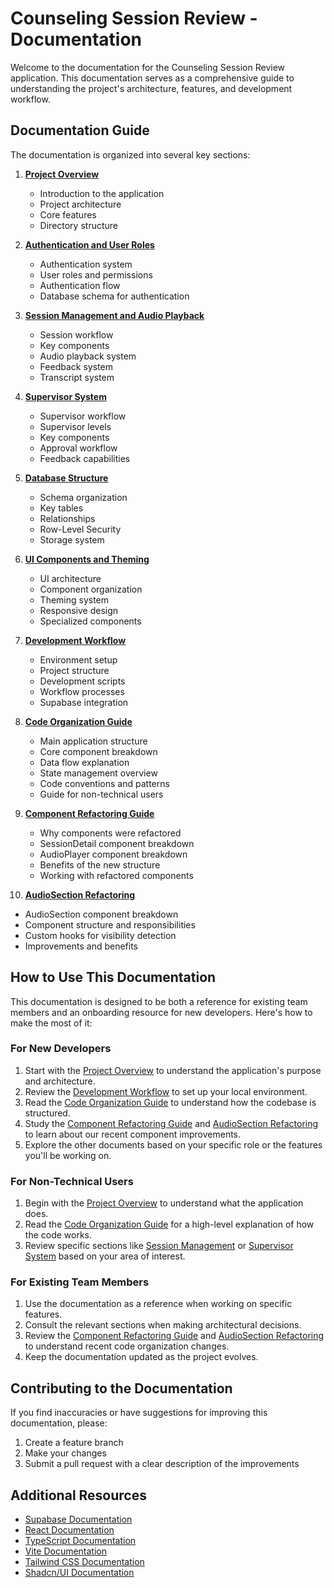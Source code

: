 # Counseling Session Review - Documentation

Welcome to the documentation for the Counseling Session Review application. This documentation serves as a comprehensive guide to understanding the project's architecture, features, and development workflow.

## Documentation Guide

The documentation is organized into several key sections:

1. [**Project Overview**](./01-project-overview.md)
   - Introduction to the application
   - Project architecture
   - Core features
   - Directory structure

2. [**Authentication and User Roles**](./02-authentication-and-roles.md)
   - Authentication system
   - User roles and permissions
   - Authentication flow
   - Database schema for authentication

3. [**Session Management and Audio Playback**](./03-session-management.md)
   - Session workflow
   - Key components
   - Audio playback system
   - Feedback system
   - Transcript system

4. [**Supervisor System**](./04-supervisor-system.md)
   - Supervisor workflow
   - Supervisor levels
   - Key components
   - Approval workflow
   - Feedback capabilities

5. [**Database Structure**](./05-database-structure.md)
   - Schema organization
   - Key tables
   - Relationships
   - Row-Level Security
   - Storage system

6. [**UI Components and Theming**](./06-ui-components-and-theming.md)
   - UI architecture
   - Component organization
   - Theming system
   - Responsive design
   - Specialized components

7. [**Development Workflow**](./07-development-workflow.md)
   - Environment setup
   - Project structure
   - Development scripts
   - Workflow processes
   - Supabase integration

8. [**Code Organization Guide**](./08-code-organization-guide.md)
   - Main application structure
   - Core component breakdown
   - Data flow explanation
   - State management overview
   - Code conventions and patterns
   - Guide for non-technical users

9. [**Component Refactoring Guide**](./09-component-refactoring.md)
   - Why components were refactored
   - SessionDetail component breakdown
   - AudioPlayer component breakdown
   - Benefits of the new structure
   - Working with refactored components

10. [**AudioSection Refactoring**](./audio-section-refactoring.md)
   - AudioSection component breakdown
   - Component structure and responsibilities
   - Custom hooks for visibility detection
   - Improvements and benefits

## How to Use This Documentation

This documentation is designed to be both a reference for existing team members and an onboarding resource for new developers. Here's how to make the most of it:

### For New Developers

1. Start with the [Project Overview](./01-project-overview.md) to understand the application's purpose and architecture.
2. Review the [Development Workflow](./07-development-workflow.md) to set up your local environment.
3. Read the [Code Organization Guide](./08-code-organization-guide.md) to understand how the codebase is structured.
4. Study the [Component Refactoring Guide](./09-component-refactoring.md) and [AudioSection Refactoring](./audio-section-refactoring.md) to learn about our recent component improvements.
5. Explore the other documents based on your specific role or the features you'll be working on.

### For Non-Technical Users

1. Begin with the [Project Overview](./01-project-overview.md) to understand what the application does.
2. Read the [Code Organization Guide](./08-code-organization-guide.md) for a high-level explanation of how the code works.
3. Review specific sections like [Session Management](./03-session-management.md) or [Supervisor System](./04-supervisor-system.md) based on your area of interest.

### For Existing Team Members

1. Use the documentation as a reference when working on specific features.
2. Consult the relevant sections when making architectural decisions.
3. Review the [Component Refactoring Guide](./09-component-refactoring.md) and [AudioSection Refactoring](./audio-section-refactoring.md) to understand recent code organization changes.
4. Keep the documentation updated as the project evolves.

## Contributing to the Documentation

If you find inaccuracies or have suggestions for improving this documentation, please:

1. Create a feature branch
2. Make your changes
3. Submit a pull request with a clear description of the improvements

## Additional Resources

- [Supabase Documentation](https://supabase.io/docs)
- [React Documentation](https://reactjs.org/docs/getting-started.html)
- [TypeScript Documentation](https://www.typescriptlang.org/docs/)
- [Vite Documentation](https://vitejs.dev/guide/)
- [Tailwind CSS Documentation](https://tailwindcss.com/docs)
- [Shadcn/UI Documentation](https://ui.shadcn.com) 